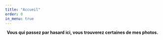 ```yaml
---
title: "Accueil"
order: 0
in_menu: true
---
```

<p align="center"><strong>Vous qui passez par hasard ici, vous trouverez certaines de mes photos.<strong><p> 